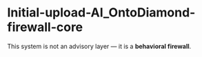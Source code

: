 # Initial-upload-AI_OntoDiamond-firewall-core
This system is not an advisory layer — it is a **behavioral firewall**.
